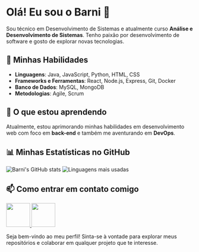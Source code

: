 # Olá! Eu sou o Barni 👋

Sou técnico em Desenvolvimento de Sistemas e atualmente curso **Análise e Desenvolvimento de Sistemas**. Tenho paixão por desenvolvimento de software e gosto de explorar novas tecnologias.

## 🚀 Minhas Habilidades

- **Linguagens**: Java, JavaScript, Python, HTML, CSS
- **Frameworks e Ferramentas**: React, Node.js, Express, Git, Docker
- **Banco de Dados**: MySQL, MongoDB
- **Metodologias**: Agile, Scrum

## 🌱 O que estou aprendendo

Atualmente, estou aprimorando minhas habilidades em desenvolvimento web com foco em **back-end** e também me aventurando em **DevOps**.

## 📊 Minhas Estatísticas no GitHub

![Barni's GitHub stats](https://github-readme-stats.vercel.app/api?username=Barni-i&show_icons=true&theme=radical)
![Linguagens mais usadas](https://github-readme-stats.vercel.app/api/top-langs/?username=Barni-i&layout=compact&theme=radical)

## 📫 Como entrar em contato comigo

<a href="https://www.linkedin.com/in/jo%C3%A3o-pedro-barni-lima-251105272/">
    <img src="https://img.shields.io/badge/Linkedin-blue?style=flat-square&logo=Linkedin&logoColor=white" height="64">
</a>

<a href="https://www.linkedin.com/in/jo%C3%A3o-pedro-barni-lima-251105272/">
    <img src="https://img.shields.io/badge/Gmail-D14836?style=for-the-badge&logo=gmail&logoColor=white" height="64">
</a>



Seja bem-vindo ao meu perfil! Sinta-se à vontade para explorar meus repositórios e colaborar em qualquer projeto que te interesse.
